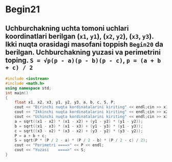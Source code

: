 # Begin21
## Uchburchakning uchta tomoni uchlari koordinatlari berilgan (`x1`, `y1`), (`x2`, `y2`), (`x3`, `y3`). Ikki nuqta orasidagi masofani toppish `Begin20` da berilgan. Uchburchakning yuzasi va perimetrini toping. `S = √p(p - a)(p - b)(p - c)`, `p = (a + b + c) / 2`
```cpp
#include <iostream>
#include <math.h>
using namespace std;
int main()
{
    float x1, x2, x3, y1, y2, y3, a, b, c, S, P;
    cout << "Birinchi nuqta kordinatalarini kiriting" << endl;cin >> x1 >> y1;
    cout << "Ikkinchi nuqta kordinatalarini kiriting" << endl;cin >> x2 >> y2;
    cout << "Uchinchi nuqta kordinatalarini kiriting" << endl;cin >> x3 >> y3;
    a = sqrt((x1 - x2) * (x1 - x2) + (y1 - y2) * (y1 - y2));
    b = sqrt((x1 - x3) * (x1 - x3) + (y1 - y3) * (y1 - y3));
    c = sqrt((x3 - x2) * (x3 - x2) + (y3 - y2) * (y3 - y2));
    P = a + b + c;
    S = sqrt(P * (P / 2 - a) * (P / 2 - b) * (P / 2 - c) / 2);
    cout << "Perimetri ====>" << P << endl;
    cout << "Yuzasi    ====>" << S;
}
```
